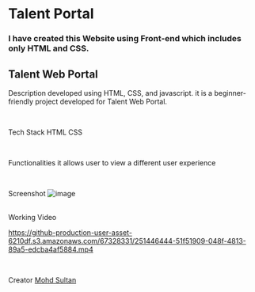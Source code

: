 # Talent Portal

### I have created this Website using Front-end which includes only HTML and CSS.

Talent Web Portal
---

Description 
developed using HTML, CSS, and javascript.
it is a beginner-friendly project developed for Talent Web Portal.

<br>

Tech Stack 
HTML
CSS

<br>

Functionalities 
it allows user to view a different user experience

<br>

Screenshot 
![image](https://user-images.githubusercontent.com/91714143/243335188-ac638297-2f40-4959-8d88-90101d95a706.PNG)

<br>
Working Video 



https://github-production-user-asset-6210df.s3.amazonaws.com/67328331/251446444-51f51909-048f-4813-89a5-edcba4af5884.mp4








<br>

Creator
[Mohd Sultan](https://github.com/MohdSultanGit)

